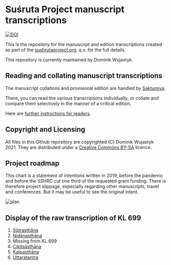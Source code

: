# Suśruta Project manuscript transcriptions

[![DOI](https://zenodo.org/badge/305195084.svg)](https://zenodo.org/badge/latestdoi/305195084)

This is the repository for the manuscript and edition transcriptions created as part of the [sushrutaproject.org](http://sushrutaproject.org), q.v. for the full details.


This repository is currently maintained by Dominik Wujastyk. 

## Reading and collating manuscript transcriptions

The manuscript collations and provisional edition are handled by [Saktumiva](https://saktumiva.org/wiki/wujastyk/susrutasamhita/start).

There, you can read the various transcriptions individually, or collate and compare them selectively in the manner of a critical edition. 

Here are [further instructions for readers](https://saktumiva.org/wiki/users).

## Copyright and Licensing
All files in this Github repository are copyrighted (C) Dominik Wujastyk 2021.  They are distributed under a  [Creative Commons BY-SA](https://creativecommons.org/licenses/by-sa/4.0/) licence.

## Project roadmap

This chart is a statement of intentions written in 2019, before the pandemic and before the SSHRC cut one third of the requested grant funding.  There is therefore project slippage, especially regarding other manuscripts, travel and conferences.  But it may be useful to see the original intent. 

![plan](https://user-images.githubusercontent.com/762246/227660978-7a9a1f91-baa9-4595-adea-fb7fb8d964cb.png)



## Display of the raw transcription of KL 699
1. [Sūtrasthāna](https://wujastyk.github.io/sushrutaproject/xml/01-su.su/kl_699_sutrasthana.xml)
2. [Nidānasthāna](https://wujastyk.github.io/sushrutaproject/xml/02-su.ni/kl_699_nidanasthana.xml)
3. Missing from KL 699
4. [Cikitsāsthāna](https://wujastyk.github.io/sushrutaproject/xml/04-su.ci/kl_699_cikitsasthana.xml)
5. [Kalpasthāna](https://wujastyk.github.io/sushrutaproject/xml/05-su.ka/kl_699_kalpasthana.xml)
6. [Uttaratantra](https://wujastyk.github.io/sushrutaproject/xml/06-su.ut/kl_699_uttaratantra.xml)

